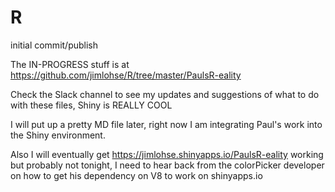 # R
initial commit/publish

The IN-PROGRESS stuff is at https://github.com/jimlohse/R/tree/master/PaulsR-eality

Check the Slack channel to see my updates and suggestions of what to do with these files, Shiny is REALLY COOL

I will put up a pretty MD file later, right now I am integrating Paul's work into the Shiny environment.

Also I will eventually get https://jimlohse.shinyapps.io/PaulsR-eality working but probably not tonight,
I need to hear back from the colorPicker developer on how to get his dependency on V8 to work on shinyapps.io

